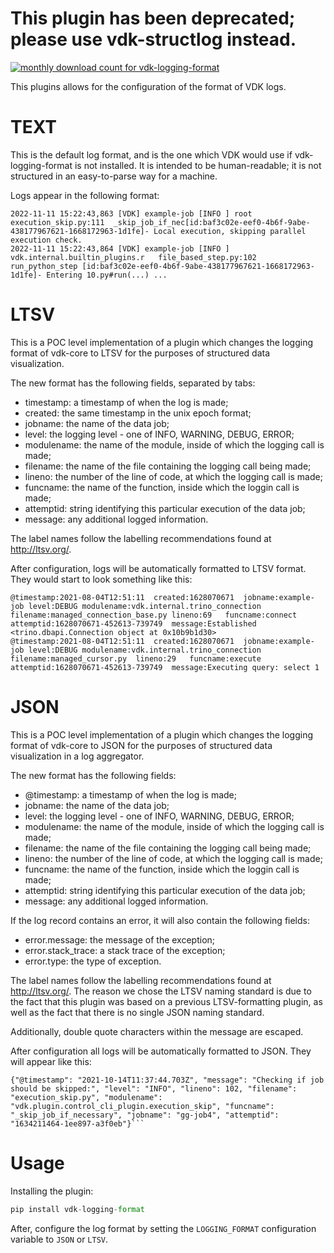 # This plugin has been deprecated; please use vdk-structlog instead.

<a href="https://pypistats.org/packages/vdk-logging-format" alt="Monthly Downloads">
        <img src="https://img.shields.io/pypi/dm/vdk-logging-format.svg" alt="monthly download count for vdk-logging-format"></a>

This plugins allows for the configuration of the format of VDK logs.

# TEXT

This is the default log format, and is the one which VDK would use if vdk-logging-format is not installed.
It is intended to be human-readable; it is not structured in an easy-to-parse way for a machine.

Logs appear in the following format:
```
2022-11-11 15:22:43,863 [VDK] example-job [INFO ] root                              execution_skip.py:111  _skip_job_if_nec[id:baf3c02e-eef0-4b6f-9abe-438177967621-1668172963-1d1fe]- Local execution, skipping parallel execution check.
2022-11-11 15:22:43,864 [VDK] example-job [INFO ] vdk.internal.builtin_plugins.r   file_based_step.py:102  run_python_step [id:baf3c02e-eef0-4b6f-9abe-438177967621-1668172963-1d1fe]- Entering 10.py#run(...) ...
```

# LTSV

This is a POC level implementation of a plugin which changes the logging format of vdk-core to LTSV for the purposes of structured data visualization.

The new format has the following fields, separated by tabs:
* timestamp: a timestamp of when the log is made;
* created: the same timestamp in the unix epoch format;
* jobname: the name of the data job;
* level: the logging level - one of INFO, WARNING, DEBUG, ERROR;
* modulename: the name of the module, inside of which the logging call is made;
* filename: the name of the file containing the logging call being made;
* lineno: the number of the line of code, at which the logging call is made;
* funcname: the name of the function, inside which the loggin call is made;
* attemptid: string identifying this particular execution of the data job;
* message: any additional logged information.

The label names follow the labelling recommendations found at http://ltsv.org/.

After configuration, logs will be automatically formatted to LTSV format. They would start to look something like this:
```
@timestamp:2021-08-04T12:51:11	created:1628070671	jobname:example-job	level:DEBUG	modulename:vdk.internal.trino_connection	filename:managed_connection_base.py	lineno:69	funcname:connect	attemptid:1628070671-452613-739749	message:Established <trino.dbapi.Connection object at 0x10b9b1d30>
@timestamp:2021-08-04T12:51:11	created:1628070671	jobname:example-job	level:DEBUG	modulename:vdk.internal.trino_connection	filename:managed_cursor.py	lineno:29	funcname:execute	attemptid:1628070671-452613-739749	message:Executing query: select 1
```


# JSON

This is a POC level implementation of a plugin which changes the logging format of vdk-core to JSON for the purposes of structured data visualization in a log aggregator.

The new format has the following fields:
 * @timestamp: a timestamp of when the log is made;
 * jobname: the name of the data job;
 * level: the logging level - one of INFO, WARNING, DEBUG, ERROR;
 * modulename: the name of the module, inside of which the logging call is made;
 * filename: the name of the file containing the logging call being made;
 * lineno: the number of the line of code, at which the logging call is made;
 * funcname: the name of the function, inside which the loggin call is made;
 * attemptid: string identifying this particular execution of the data job;
 * message: any additional logged information.

If the log record contains an error, it will also contain the following fields:
 * error.message: the message of the exception;
 * error.stack_trace: a stack trace of the exception;
 * error.type: the type of exception.

The label names follow the labelling recommendations found at http://ltsv.org/.
The reason we chose the LTSV naming standard is due to the fact that this plugin was based on a previous LTSV-formatting plugin,
as well as the fact that there is no single JSON naming standard.

Additionally, double quote characters within the message are escaped.


After configuration all logs will be automatically formatted to JSON. They will appear like this:
```
{"@timestamp": "2021-10-14T11:37:44.703Z", "message": "Checking if job should be skipped:", "level": "INFO", "lineno": 102, "filename": "execution_skip.py", "modulename": "vdk.plugin.control_cli_plugin.execution_skip", "funcname": "_skip_job_if_necessary", "jobname": "gg-job4", "attemptid": "1634211464-1ee897-a3f0eb"}```
```

# Usage

Installing the plugin:

```python
pip install vdk-logging-format
```

After, configure the log format by setting the `LOGGING_FORMAT` configuration variable to `JSON` or `LTSV`.
